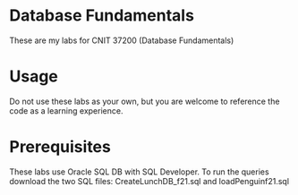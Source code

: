 # Database Fundamentals
These are my labs for CNIT 37200 (Database Fundamentals)

# Usage
Do not use these labs as your own, but you are welcome to reference the code as a learning experience.

# Prerequisites
These labs use Oracle SQL DB with SQL Developer. To run the queries download the two SQL files: CreateLunchDB_f21.sql and loadPenguinf21.sql
